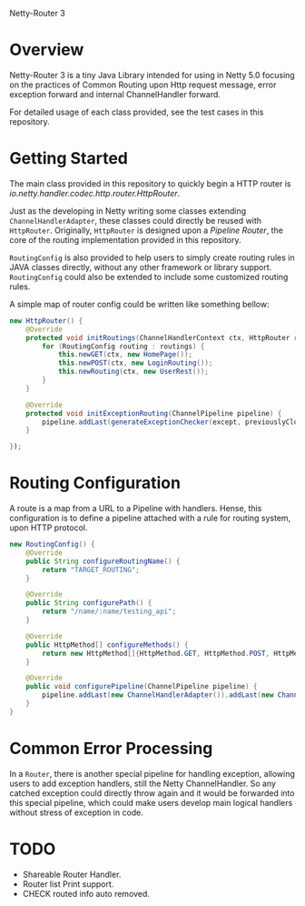 Netty-Router 3

# Overview

Netty-Router 3 is a tiny Java Library intended for using in Netty 5.0 focusing on the practices of Common Routing upon Http request message, error exception forward and internal ChannelHandler forward.

For detailed usage of each class provided, see the test cases in this repository.

# Getting Started

The main class provided in this repository to quickly begin a HTTP router is *io.netty.handler.codec.http.router.HttpRouter*.

Just as the developing in Netty writing some classes extending `ChannelHandlerAdapter`, these classes could directly be reused with `HttpRouter`. Originally, `HttpRouter` is designed upon a *Pipeline Router*, the core of the routing implementation provided in this repository. 

`RoutingConfig` is also provided to help users to simply create routing rules in JAVA classes directly, without any other framework or library support. `RoutingConfig` could also be extended to include some customized routing rules.

A simple map of router config could be written like something bellow:

```java
new HttpRouter() {
    @Override
    protected void initRoutings(ChannelHandlerContext ctx, HttpRouter router) {
        for (RoutingConfig routing : routings) {
            this.newGET(ctx, new HomePage());
            this.newPOST(ctx, new LoginRouting());
            this.newRouting(ctx, new UserRest());
        }
    }

    @Override
    protected void initExceptionRouting(ChannelPipeline pipeline) {
        pipeline.addLast(generateExceptionChecker(except, previouslyClosed));
    }

});
```

# Routing Configuration

A route is a map from a URL to a Pipeline with handlers. Hense, this configuration is to define a pipeline attached with a rule for routing system, upon HTTP protocol.

```java
new RoutingConfig() {
    @Override
    public String configureRoutingName() {
        return "TARGET_ROUTING";
    }

    @Override
    public String configurePath() {
        return "/name/:name/testing_api";
    }

    @Override
    public HttpMethod[] configureMethods() {
        return new HttpMethod[]{HttpMethod.GET, HttpMethod.POST, HttpMethod.PUT, HttpMethod.DELETE};
    }

    @Override
    public void configurePipeline(ChannelPipeline pipeline) {
        pipeline.addLast(new ChannelHandlerAdapter()).addLast(new ChannelHandlerAdapter());
    }
}
```

# Common Error Processing

In a `Router`, there is another special pipeline for handling exception, allowing users to add exception handlers, still the Netty ChannelHandler. So any catched exception could directly throw again and it would be forwarded into this special pipeline, which could make users develop main logical handlers without stress of exception in code.

# TODO

* Shareable Router Handler.
* Router list Print support.
* CHECK routed info auto removed.